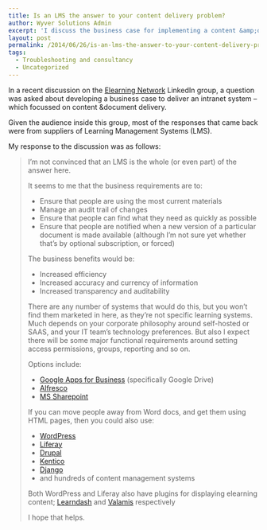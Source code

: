 ```yaml
---
title: Is an LMS the answer to your content delivery problem?
author: Wyver Solutions Admin
excerpt: 'I discuss the business case for implementing a content &amp;document management system to replace a creaking shared folder.'
layout: post
permalink: /2014/06/26/is-an-lms-the-answer-to-your-content-delivery-problem/
tags:
  - Troubleshooting and consultancy
  - Uncategorized
---
```

In a recent discussion on the <a href="http://www.elearningnetwork.org/" target="_blank">Elearning Network</a> LinkedIn group, a question was asked about developing a business case to deliver an intranet system &#8211; which focussed on content &amp;document delivery.

Given the audience inside this group, most of the responses that came back were from suppliers of Learning Management Systems (LMS).

My response to the discussion was as follows:

> I&#8217;m not convinced that an LMS is the whole (or even part) of the answer here.
>
> It seems to me that the business requirements are to:
>
>   * Ensure that people are using the most current materials
>   * Manage an audit trail of changes
>   * Ensure that people can find what they need as quickly as possible
>   * Ensure that people are notified when a new version of a particular document is made available (although I&#8217;m not sure yet whether that&#8217;s by optional subscription, or forced)
>
> The business benefits would be:
>
>   * Increased efficiency
>   * Increased accuracy and currency of information
>   * Increased transparency and auditability
>
> There are any number of systems that would do this, but you won&#8217;t find them marketed in here, as they&#8217;re not specific learning systems. Much depends on your corporate philosophy around self-hosted or SAAS, and your IT team&#8217;s technology preferences. But also I expect there will be some major functional requirements around setting access permissions, groups, reporting and so on.
>
> Options include:
>
>   * <a style="font-style: normal;" href="http://www.google.com/enterprise/apps/business/" target="_blank">Google Apps for Business</a> (specifically Google Drive)
>   * <a href="http://www.alfresco.com/" target="_blank">Alfresco</a>
>   * <a href="http://office.microsoft.com/en-gb/sharepoint/" target="_blank">MS Sharepoint</a>
>
> If you can move people away from Word docs, and get them using HTML pages, then you could also use:
>
>   * <a href="http://wordpress.org/" target="_blank">WordPress</a>
>   * <a href="http://www.liferay.com/" target="_blank">Liferay</a>
>   * <a href="https://www.drupal.org/" target="_blank">Drupal</a>
>   * <a href="http://www.kentico.com/" target="_blank">Kentico</a>
>   * <a href="https://www.djangoproject.com/" target="_blank">Django</a>
>   * and hundreds of content management systems
>
> Both WordPress and Liferay also have plugins for displaying elearning content; <a href="http://www.learndash.com/" target="_blank">Learndash</a> and <a href="http://www.valamislearning.com" target="_blank">Valamis</a> respectively
>
> I hope that helps.

